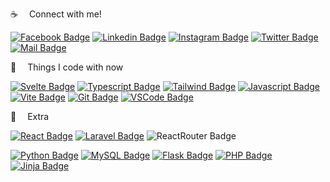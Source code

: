 

:coffee: &emsp;Connect with me!

[![Facebook Badge](https://img.shields.io/badge/Facebook-1877F2?style=for-the-badge&logo=facebook&logoColor=white)](https://www.facebook.com/mir.labib.hossain/) 
[![Linkedin Badge](https://img.shields.io/badge/LinkedIn-0077B5?style=for-the-badge&logo=linkedin&logoColor=white)](https://www.linkedin.com/in/mir-labib-hossain-775b321aa/) 
[![Instagram Badge](https://img.shields.io/badge/Instagram-E4405F?style=for-the-badge&logo=instagram&logoColor=white)](https://www.instagram.com/_mir.labib_/) 
[![Twitter Badge](https://img.shields.io/badge/Twitter-1DA1F2?style=for-the-badge&logo=twitter&logoColor=white)](https://twitter.com/MirLabibHossain) 
[![Mail Badge](https://img.shields.io/badge/Gmail-D14836?style=for-the-badge&logo=gmail&logoColor=white)](mailto:mirlabibhossain99@gmail.com)


:basketball: &emsp;Things I code with now

[![Svelte Badge](https://img.shields.io/badge/Sveltekit-4A4A55?style=for-the-badge&logo=svelte&logoColor=FF3E00)](#)
[![Typescript Badge](https://img.shields.io/badge/-Typescript-007acc?style=for-the-badge&labelColor=black&logo=typescript&logoColor=007acc)](#)
[![Tailwind Badge](https://img.shields.io/badge/Tailwind_CSS-38B2AC?style=for-the-badge&logo=tailwind-css&logoColor=white)](#)
[![Javascript Badge](https://img.shields.io/badge/-Javascript-F0DB4F?style=for-the-badge&labelColor=black&logo=javascript&logoColor=F0DB4F)](#)
[![Vite Badge](https://img.shields.io/badge/vite-A14AED?style=for-the-badge&logo=vite&logoColor=white)](#)
[![Git Badge](https://img.shields.io/badge/Git-F05032?style=for-the-badge&logo=git&logoColor=white)](https://github.com/Mir-Fayek-Hossain)
[![VSCode Badge](https://img.shields.io/badge/Visual_Studio-1877F2?style=for-the-badge&logo=visual%20studio&logoColor=white)](#) 



:gift: &emsp;Extra

[![React Badge](https://img.shields.io/badge/React-20232A?style=for-the-badge&logo=react&logoColor=61DAFB)](https://github.com/Mir-Fayek-Hossain/ajkerkhobor-ReactJS)
[![Laravel Badge](https://img.shields.io/badge/Laravel-F05032?style=for-the-badge&logo=Laravel&logoColor=white)](https://github.com/Mir-Fayek-Hossain/ecom-cart-system-Laravel8-PHP-Ajax)
![ReactRouter Badge](https://img.shields.io/badge/React_Router-CA4245?style=for-the-badge&logo=react-router&logoColor=white)

[![Python Badge](https://img.shields.io/badge/Python-4EA94B?style=for-the-badge&logo=Python&logoColor=white)](https://github.com/Mir-Fayek-Hossain/lab-management-system-jinja2)
[![MySQL Badge](https://img.shields.io/badge/MySQL-white?style=for-the-badge&logo=MySQL&logoColor=F05032)](https://github.com/Mir-Fayek-Hossain/ecom-cart-system-Laravel8-PHP-Ajax)
[![Flask Badge](https://img.shields.io/badge/Flask-FF0000?style=for-the-badge&logo=Flask&logoColor=white)](https://github.com/Mir-Fayek-Hossain/lab-management-system-jinja2)
[![PHP Badge](https://img.shields.io/badge/PHP-1877F2?style=for-the-badge&logo=PHP&logoColor=white)](https://github.com/Mir-Fayek-Hossain/ecom-cart-system-Laravel8-PHP-Ajax) 
[![Jinja Badge](https://img.shields.io/badge/Jinja-white?style=for-the-badge&logo=Jinja&logoColor=FF0000)](https://github.com/Mir-Fayek-Hossain/lab-management-system-jinja2)
